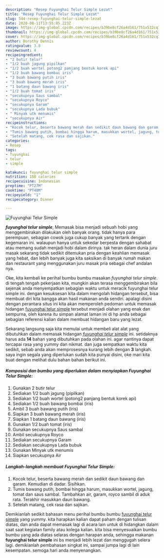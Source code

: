 ```yaml
---
description: "Resep Fuyunghai Telur Simple Lezat"
title: "Resep Fuyunghai Telur Simple Lezat"
slug: 544-resep-fuyunghai-telur-simple-lezat
date: 2020-08-11T13:55:05.223Z
image: https://img-global.cpcdn.com/recipes/b39be8cf26a4d161/751x532cq70/fuyunghai-telur-simple-foto-resep-utama.jpg
thumbnail: https://img-global.cpcdn.com/recipes/b39be8cf26a4d161/751x532cq70/fuyunghai-telur-simple-foto-resep-utama.jpg
cover: https://img-global.cpcdn.com/recipes/b39be8cf26a4d161/751x532cq70/fuyunghai-telur-simple-foto-resep-utama.jpg
author: Dorothy Dennis
ratingvalue: 3.8
reviewcount: 4
recipeingredient:
- "2 butir telur"
- "1/2 buah jagung pipilkan"
- "1/2 buah wortel potong2 panjang bentuk korek api"
- "1/2 buah bawang bombai iris"
- "3 buah bawang putih iris"
- "3 buah bawang merah iris"
- "1 batang daun bawang iris"
- "1/2 buah tomat iris"
- "secukupnya Saus sambal"
- "secukupnya Royco"
- "secukupnya Garam"
- "secukupnya Lada bubuk"
- " Minyak utk menumis"
- "secukupnya Air"
recipeinstructions:
- "Kocok telur, beserta bawang merah dan sedikit daun bawang dan garam. Kemudian di dadar. Sisihkan."
- "Tumis bawang putih, bombai hingga harum, masukkan wortel, jagung, tomat dan saus sambal. Tambahkan air, garam, royco sambil di aduk rata. Terakhir masukkan daun bawang."
- "Setelah matang, cek rasa dan sajikan."
categories:
- Resep
tags:
- fuyunghai
- telur
- simple

katakunci: fuyunghai telur simple 
nutrition: 158 calories
recipecuisine: Indonesian
preptime: "PT27M"
cooktime: "PT40M"
recipeyield: "1"
recipecategory: Dinner

---
```



![Fuyunghai Telur Simple](https://img-global.cpcdn.com/recipes/b39be8cf26a4d161/751x532cq70/fuyunghai-telur-simple-foto-resep-utama.jpg)

<b><i>fuyunghai telur simple</i></b>, Memasak bisa menjadi sebuah hobi yang menggembirakan dilakukan oleh banyak orang. tidak hanya para perempuan, sebagian cowok juga cukup banyak yang tertarik dengan kegemaran ini. walaupun hanya untuk sekedar berpesta dengan sahabat atau memang sudah menjadi hobi dalam dirinya. tak heran dalam dunia juru masak sekarang tidak sedikit ditemukan pria dengan keahlian memasak yang hebat, dan lebih banyak juga kita saksikan di banyak rumah makan dan restaurant yang menggunakan juru masak pria sebagai chef andalan nya.

Oke, kita kembali ke perihal bumbu bumbu masakan <i>fuyunghai telur simple</i>. di tengah tengah pekerjaan kita, mungkin akan terasa menggembirakan bila sejenak anda menyempatkan sebagian waktu untuk meracik fuyunghai telur simple ini. dengan kesuksesan kita dalam mengolah hidangan tersebut, bisa membuat diri kita bangga akan hasil makanan anda sendiri. apalagi disini dengan perantara situs ini kita akan memperoleh pedoman untuk memasak hidangan <u>fuyunghai telur simple</u> tersebut menjadi olahan yang enak dan sempurna, oleh karena itu simpan alamat laman ini di hp anda sebagai sebagian referensi kalian dalam membuat hidangan baru yang lezat.




Sekarang langsung saja kita memulai untuk membeli alat alat yang dibutuhkan dalam memasak hidangan <u><i>fuyunghai telur simple</i></u> ini. setidaknya harus ada <b>14</b> bahan yang dibutuhkan pada olahan ini. agar nantinya dapat tercapai rasa yang yummy dan nikmat. dan juga sempatkan waktu kita sedikit, sebab anda akan memprosesnya kurang lebih dengan <b>3</b> langkah. saya ingin segala yang diperlukan sudah kita punyai disini, oke mari kita buat dengan melihat dulu bahan bahan berikut ini.

<!--inarticleads1-->

##### Komposisi dan bumbu yang diperlukan dalam menyiapkan Fuyunghai Telur Simple:

1. Gunakan 2 butir telur
1. Sediakan 1/2 buah jagung (pipilkan)
1. Sediakan 1/2 buah wortel (potong2 panjang bentuk korek api)
1. Sediakan 1/2 buah bawang bombai (iris)
1. Ambil 3 buah bawang putih (iris)
1. Siapkan 3 buah bawang merah (iris)
1. Siapkan 1 batang daun bawang (iris)
1. Gunakan 1/2 buah tomat (iris)
1. Gunakan secukupnya Saus sambal
1. Ambil secukupnya Royco
1. Sediakan secukupnya Garam
1. Sediakan secukupnya Lada bubuk
1. Gunakan  Minyak utk menumis
1. Siapkan secukupnya Air




<!--inarticleads2-->

##### Langkah-langkah membuat Fuyunghai Telur Simple:

1. Kocok telur, beserta bawang merah dan sedikit daun bawang dan garam. Kemudian di dadar. Sisihkan.
1. Tumis bawang putih, bombai hingga harum, masukkan wortel, jagung, tomat dan saus sambal. Tambahkan air, garam, royco sambil di aduk rata. Terakhir masukkan daun bawang.
1. Setelah matang, cek rasa dan sajikan.




Demikianlah sedikit bahasan menu perihal bumbu bumbu <u>fuyunghai telur simple</u> yang yummy. kita harapkan kalian dapat paham dengan tulisan diatas, dan anda dapat memasak lagi di acara lain untuk di hidangkan dalam saat saat kegiatan family atau kolega kalian. kita bisa menyesuaikan bumbu bumbu yang ada diatas selaras dengan harapan anda, sehingga makanan <b>fuyunghai telur simple</b> ini bs menjadi lebih lezat dan menggugah selera lagi. demikianlah pembahasan singkat ini, sampai jumpa lagi di lain kesempatan. semoga hari anda menyenangkan.
